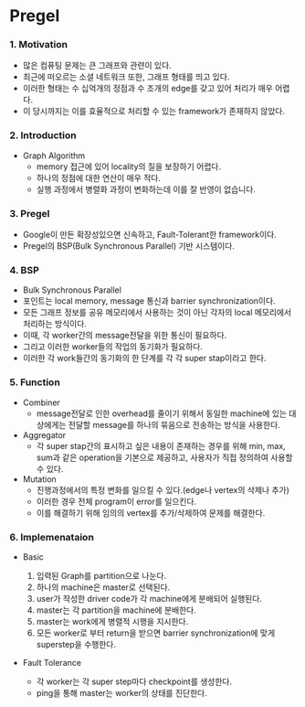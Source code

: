 # Pregel

### 1. Motivation
- 많은 컴퓨팅 문제는 큰 그래프와 관련이 있다.
- 최근에 떠오르는 소셜 네트워크 또한, 그래프 형태를 띄고 있다.
- 이러한 형태는 수 십억개의 정점과 수 조개의 edge를 갖고 있어 처리가 매우 어렵다.
- 이 당시까지는 이를 효율적으로 처리할 수 있는 framework가 존재하지 않았다.

### 2. Introduction
- Graph Algorithm
  - memory 접근에 있어 locality의 질을 보장하기 어렵다.
  - 하나의 정점에 대한 연산이 매우 적다.
  - 실행 과정에서 병렬화 과정이 변화하는데 이를 잘 반영이 없습니다.

### 3. Pregel
- Google이 만든 확장성있으면 신속하고, Fault-Tolerant한 framework이다.
- Pregel의 BSP(Bulk Synchronous Parallel) 기반 시스템이다.

### 4. BSP
- Bulk Synchronous Parallel
- 포인트는 local memory, message 통신과 barrier synchronization이다.
- 모든 그래프 정보를 공유 메모리에서 사용하는 것이 아닌 각자의 local 메모리에서 처리하는 방식이다.
- 이때, 각 worker간의 message전달을 위한 통신이 필요하다.
- 그리고 이러한 worker들의 작업의 동기화가 필요하다.
- 이러한 각 work들간의 동기화의 한 단계를 각 각 super stap이라고 한다.

### 5. Function
- Combiner
  - message전달로 인한 overhead를 줄이기 위해서 동일한 machine에 있는 대상에게는 전달할 message를 하나의 묶음으로 전송하는 방식을 사용한다.
- Aggregator
  - 각 super stap간의 표시하고 싶은 내용이 존재하는 경우를 위해 min, max, sum과 같은 operation을 기본으로 제공하고, 사용자가 직접 정의하여 사용할 수 있다.
- Mutation
  - 진행과정에서의 특정 변화를 일으킬 수 있다.(edge나 vertex의 삭제나 추가)
  - 이러한 경우 전체 program이 error를 일으킨다.
  - 이를 해결하기 위해 임의의 vertex를 추가/삭제하여 문제를 해결한다.

### 6. Implemenataion
- Basic
  1. 입력된 Graph를 partition으로 나눈다.
  2. 하나의 machine은 master로 선택된다.
  3. user가 작성한 driver code가 각 machine에게 분배되어 실행된다.
  4. master는 각 partition을 machine에 분배한다.
  5. master는 work에게 병렬적 시행을 지시한다.
  6. 모든 worker로 부터 return을 받으면 barrier synchronization에 맞게 superstep을 수행한다.

- Fault Tolerance
  - 각 worker는 각 super step마다 checkpoint를 생성한다.
  - ping을 통해 master는 worker의 상태를 진단한다.
